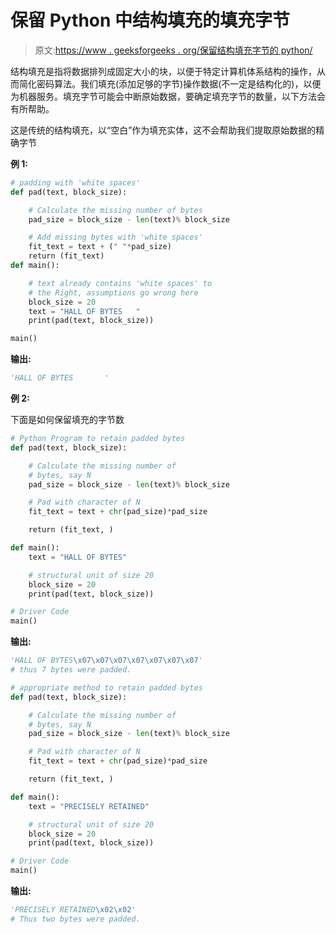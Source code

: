 # 保留 Python 中结构填充的填充字节

> 原文:[https://www . geeksforgeeks . org/保留结构填充字节的 python/](https://www.geeksforgeeks.org/retaining-the-padded-bytes-of-structural-padding-in-python/)

结构填充是指将数据排列成固定大小的块，以便于特定计算机体系结构的操作，从而简化密码算法。我们填充(添加足够的字节)操作数据(不一定是结构化的)，以便为机器服务。填充字节可能会中断原始数据，要确定填充字节的数量，以下方法会有所帮助。

这是传统的结构填充，以“空白”作为填充实体，这不会帮助我们提取原始数据的精确字节

**例 1:**

```py
# padding with 'white spaces' 
def pad(text, block_size):

    # Calculate the missing number of bytes
    pad_size = block_size - len(text)% block_size

    # Add missing bytes with 'white spaces'
    fit_text = text + (" "*pad_size)
    return (fit_text)
def main():

    # text already contains 'white spaces' to 
    # the Right, assumptions go wrong here 
    block_size = 20
    text = "HALL OF BYTES   "  
    print(pad(text, block_size))

main()
```

**输出:**

```py
'HALL OF BYTES       '
```

**例 2:**

下面是如何保留填充的字节数

```py
# Python Program to retain padded bytes
def pad(text, block_size):

    # Calculate the missing number of 
    # bytes, say N
    pad_size = block_size - len(text)% block_size

    # Pad with character of N
    fit_text = text + chr(pad_size)*pad_size

    return (fit_text, )

def main():
    text = "HALL OF BYTES"

    # structural unit of size 20
    block_size = 20
    print(pad(text, block_size))

# Driver Code
main()
```

**输出:**

```py
'HALL OF BYTES\x07\x07\x07\x07\x07\x07\x07' 
# thus 7 bytes were padded. 
```

```py
# appropriate method to retain padded bytes
def pad(text, block_size):

    # Calculate the missing number of 
    # bytes, say N
    pad_size = block_size - len(text)% block_size

    # Pad with character of N
    fit_text = text + chr(pad_size)*pad_size

    return (fit_text, )

def main():
    text = "PRECISELY RETAINED"

    # structural unit of size 20
    block_size = 20
    print(pad(text, block_size))

# Driver Code
main()
```

**输出:**

```py
'PRECISELY RETAINED\x02\x02' 
# Thus two bytes were padded.
```